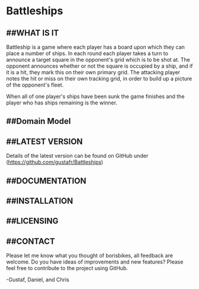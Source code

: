# Battleships

##WHAT IS IT
------------------------

Battleship is a game where each player has a board upon which they can place a number of ships.
In each round each player takes a turn to announce a target square in the opponent's grid which is to be shot at. The opponent announces whether or not the square is occupied by a ship, and if it is a hit, they mark this on their own primary grid. The attacking player notes the hit or miss on their own tracking grid, in order to build up a picture of the opponent's fleet.

When all of one player's ships have been sunk the game finishes and the player who has ships remaining is the winner.


##Domain Model
------------------------

##LATEST VERSION
------------------------

Details of the latest version can be found on GitHub under (https://github.com/gustafr/Battleships)

##DOCUMENTATION
------------------------


##INSTALLATION
------------------------


##LICENSING
------------------------

##CONTACT
------------------------

Please let me know what you thought of borisbikes, all feedback are welcome. Do you have ideas of improvements and new features? Please feel free to contribute to the project using GitHub.

-Gustaf, Daniel, and Chris